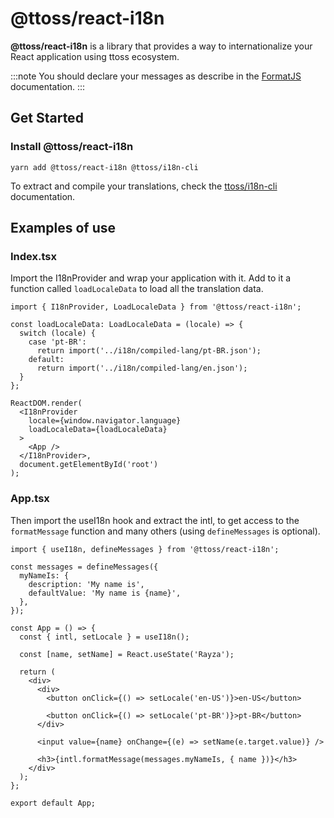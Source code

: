 # @ttoss/react-i18n

**@ttoss/react-i18n** is a library that provides a way to internationalize your React application using ttoss ecosystem.

:::note
You should declare your messages as describe in the [FormatJS](https://formatjs.io/docs/getting-started/message-declaration) documentation.
:::

## Get Started

### Install @ttoss/react-i18n

```shell
yarn add @ttoss/react-i18n @ttoss/i18n-cli
```

To extract and compile your translations, check the [ttoss/i18n-cli](https://ttoss.dev/docs/modules/packages/i18n-cli/) documentation.

## Examples of use

### Index.tsx

Import the I18nProvider and wrap your application with it. Add to it a function called `loadLocaleData` to load all the translation data.

```tsx title="src/index.tsx"
import { I18nProvider, LoadLocaleData } from '@ttoss/react-i18n';

const loadLocaleData: LoadLocaleData = (locale) => {
  switch (locale) {
    case 'pt-BR':
      return import('../i18n/compiled-lang/pt-BR.json');
    default:
      return import('../i18n/compiled-lang/en.json');
  }
};

ReactDOM.render(
  <I18nProvider
    locale={window.navigator.language}
    loadLocaleData={loadLocaleData}
  >
    <App />
  </I18nProvider>,
  document.getElementById('root')
);
```

### App.tsx

Then import the useI18n hook and extract the intl, to get access to the `formatMessage` function and many others (using `defineMessages` is optional).

```tsx title="src/App.tsx"
import { useI18n, defineMessages } from '@ttoss/react-i18n';

const messages = defineMessages({
  myNameIs: {
    description: 'My name is',
    defaultValue: 'My name is {name}',
  },
});

const App = () => {
  const { intl, setLocale } = useI18n();

  const [name, setName] = React.useState('Rayza');

  return (
    <div>
      <div>
        <button onClick={() => setLocale('en-US')}>en-US</button>

        <button onClick={() => setLocale('pt-BR')}>pt-BR</button>
      </div>

      <input value={name} onChange={(e) => setName(e.target.value)} />

      <h3>{intl.formatMessage(messages.myNameIs, { name })}</h3>
    </div>
  );
};

export default App;
```
